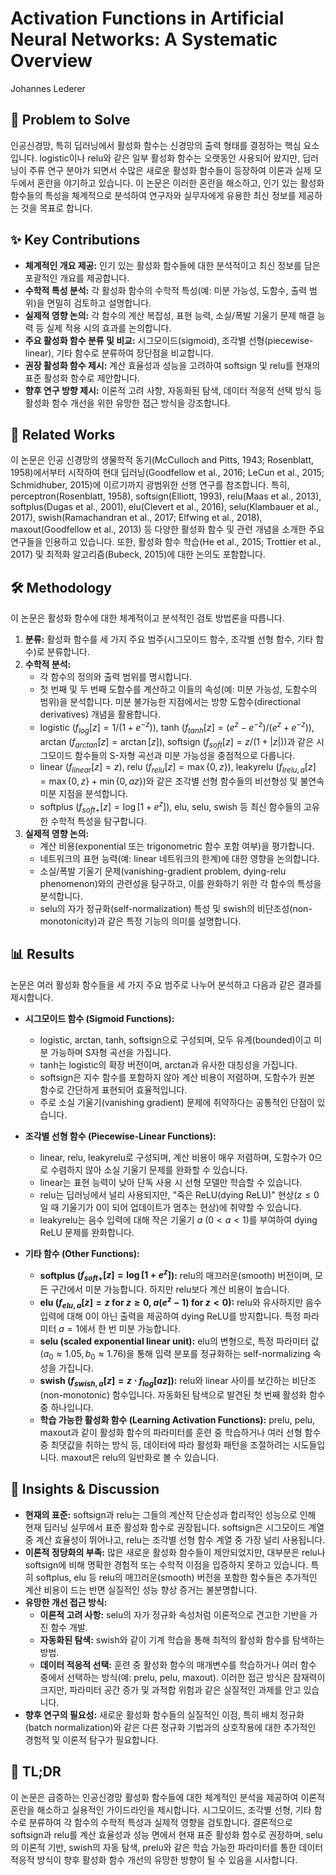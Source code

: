 # Activation Functions in Artificial Neural Networks: A Systematic Overview

Johannes Lederer

## 🧩 Problem to Solve

인공신경망, 특히 딥러닝에서 활성화 함수는 신경망의 출력 형태를 결정하는 핵심 요소입니다. logistic이나 relu와 같은 일부 활성화 함수는 오랫동안 사용되어 왔지만, 딥러닝이 주류 연구 분야가 되면서 수많은 새로운 활성화 함수들이 등장하여 이론과 실제 모두에서 혼란을 야기하고 있습니다. 이 논문은 이러한 혼란을 해소하고, 인기 있는 활성화 함수들의 특성을 체계적으로 분석하여 연구자와 실무자에게 유용한 최신 정보를 제공하는 것을 목표로 합니다.

## ✨ Key Contributions

- **체계적인 개요 제공:** 인기 있는 활성화 함수들에 대한 분석적이고 최신 정보를 담은 포괄적인 개요를 제공합니다.
- **수학적 특성 분석:** 각 활성화 함수의 수학적 특성(예: 미분 가능성, 도함수, 출력 범위)을 면밀히 검토하고 설명합니다.
- **실제적 영향 논의:** 각 함수의 계산 복잡성, 표현 능력, 소실/폭발 기울기 문제 해결 능력 등 실제 적용 시의 효과를 논의합니다.
- **주요 활성화 함수 분류 및 비교:** 시그모이드(sigmoid), 조각별 선형(piecewise-linear), 기타 함수로 분류하여 장단점을 비교합니다.
- **권장 활성화 함수 제시:** 계산 효율성과 성능을 고려하여 softsign 및 relu를 현재의 표준 활성화 함수로 제안합니다.
- **향후 연구 방향 제시:** 이론적 고려 사항, 자동화된 탐색, 데이터 적응적 선택 방식 등 활성화 함수 개선을 위한 유망한 접근 방식을 강조합니다.

## 📎 Related Works

이 논문은 인공 신경망의 생물학적 동기(McCulloch and Pitts, 1943; Rosenblatt, 1958)에서부터 시작하여 현대 딥러닝(Goodfellow et al., 2016; LeCun et al., 2015; Schmidhuber, 2015)에 이르기까지 광범위한 선행 연구를 참조합니다. 특히, perceptron(Rosenblatt, 1958), softsign(Elliott, 1993), relu(Maas et al., 2013), softplus(Dugas et al., 2001), elu(Clevert et al., 2016), selu(Klambauer et al., 2017), swish(Ramachandran et al., 2017; Elfwing et al., 2018), maxout(Goodfellow et al., 2013) 등 다양한 활성화 함수 및 관련 개념을 소개한 주요 연구들을 인용하고 있습니다. 또한, 활성화 함수 학습(He et al., 2015; Trottier et al., 2017) 및 최적화 알고리즘(Bubeck, 2015)에 대한 논의도 포함합니다.

## 🛠️ Methodology

이 논문은 활성화 함수에 대한 체계적이고 분석적인 검토 방법론을 따릅니다.

1. **분류:** 활성화 함수를 세 가지 주요 범주(시그모이드 함수, 조각별 선형 함수, 기타 함수)로 분류합니다.
2. **수학적 분석:**
   - 각 함수의 정의와 출력 범위를 명시합니다.
   - 첫 번째 및 두 번째 도함수를 계산하고 이들의 속성(예: 미분 가능성, 도함수의 범위)을 분석합니다. 미분 불가능한 지점에서는 방향 도함수(directional derivatives) 개념을 활용합니다.
   - logistic ($f_{log}[z] = 1 / (1 + e^{-z})$), tanh ($f_{tanh}[z] = (e^z - e^{-z}) / (e^z + e^{-z})$), arctan ($f_{arctan}[z] = \arctan[z]$), softsign ($f_{soft}[z] = z / (1 + |z|)$)과 같은 시그모이드 함수들의 S-자형 곡선과 미분 가능성을 중점적으로 다룹니다.
   - linear ($f_{linear}[z] = z$), relu ($f_{relu}[z] = \max\{0, z\}$), leakyrelu ($f_{lrelu, a}[z] = \max\{0, z\} + \min\{0, az\}$)와 같은 조각별 선형 함수들의 비선형성 및 불연속 미분 지점을 분석합니다.
   - softplus ($f_{soft+}[z] = \log[1 + e^z]$), elu, selu, swish 등 최신 함수들의 고유한 수학적 특성을 탐구합니다.
3. **실제적 영향 논의:**
   - 계산 비용(exponential 또는 trigonometric 함수 포함 여부)을 평가합니다.
   - 네트워크의 표현 능력(예: linear 네트워크의 한계)에 대한 영향을 논의합니다.
   - 소실/폭발 기울기 문제(vanishing-gradient problem, dying-relu phenomenon)와의 관련성을 탐구하고, 이를 완화하기 위한 각 함수의 특성을 분석합니다.
   - selu의 자가 정규화(self-normalization) 특성 및 swish의 비단조성(non-monotonicity)과 같은 특정 기능의 의미를 설명합니다.

## 📊 Results

논문은 여러 활성화 함수들을 세 가지 주요 범주로 나누어 분석하고 다음과 같은 결과를 제시합니다.

- **시그모이드 함수 (Sigmoid Functions):**

  - logistic, arctan, tanh, softsign으로 구성되며, 모두 유계(bounded)이고 미분 가능하며 S자형 곡선을 가집니다.
  - tanh는 logistic의 확장 버전이며, arctan과 유사한 대칭성을 가집니다.
  - softsign은 지수 함수를 포함하지 않아 계산 비용이 저렴하며, 도함수가 원본 함수로 간단하게 표현되어 효율적입니다.
  - 주로 소실 기울기(vanishing gradient) 문제에 취약하다는 공통적인 단점이 있습니다.

- **조각별 선형 함수 (Piecewise-Linear Functions):**

  - linear, relu, leakyrelu로 구성되며, 계산 비용이 매우 저렴하며, 도함수가 0으로 수렴하지 않아 소실 기울기 문제를 완화할 수 있습니다.
  - linear는 표현 능력이 낮아 단독 사용 시 선형 모델만 학습할 수 있습니다.
  - relu는 딥러닝에서 널리 사용되지만, "죽은 ReLU(dying ReLU)" 현상($z \le 0$일 때 기울기가 0이 되어 업데이트가 멈추는 현상)에 취약할 수 있습니다.
  - leakyrelu는 음수 입력에 대해 작은 기울기 $a$ ($0 < a < 1$)를 부여하여 dying ReLU 문제를 완화합니다.

- **기타 함수 (Other Functions):**
  - **softplus ($f_{soft+}[z] = \log[1 + e^z]$):** relu의 매끄러운(smooth) 버전이며, 모든 구간에서 미분 가능합니다. 하지만 relu보다 계산 비용이 높습니다.
  - **elu ($f_{elu, a}[z] = z$ for $z \ge 0$, $a(e^z - 1)$ for $z < 0$):** relu와 유사하지만 음수 입력에 대해 0이 아닌 출력을 제공하여 dying ReLU를 방지합니다. 특정 파라미터 $a=1$에서 한 번 미분 가능합니다.
  - **selu (scaled exponential linear unit):** elu의 변형으로, 특정 파라미터 값($a_0 \approx 1.05, b_0 \approx 1.76$)을 통해 입력 분포를 정규화하는 self-normalizing 속성을 가집니다.
  - **swish ($f_{swish, a}[z] = z \cdot f_{log}[az]$):** relu와 linear 사이를 보간하는 비단조(non-monotonic) 함수입니다. 자동화된 탐색으로 발견된 첫 번째 활성화 함수 중 하나입니다.
  - **학습 가능한 활성화 함수 (Learning Activation Functions):** prelu, pelu, maxout과 같이 활성화 함수의 파라미터를 훈련 중 학습하거나 여러 선형 함수 중 최댓값을 취하는 방식 등, 데이터에 따라 활성화 패턴을 조절하려는 시도들입니다. maxout은 relu의 일반화로 볼 수 있습니다.

## 🧠 Insights & Discussion

- **현재의 표준:** softsign과 relu는 그들의 계산적 단순성과 합리적인 성능으로 인해 현재 딥러닝 실무에서 표준 활성화 함수로 권장됩니다. softsign은 시그모이드 계열 중 계산 효율성이 뛰어나고, relu는 조각별 선형 함수 계열 중 가장 널리 사용됩니다.
- **이론적 정당화의 부족:** 많은 새로운 활성화 함수들이 제안되었지만, 대부분은 relu나 softsign에 비해 명확한 경험적 또는 수학적 이점을 입증하지 못하고 있습니다. 특히 softplus, elu 등 relu의 매끄러운(smooth) 버전을 포함한 함수들은 추가적인 계산 비용이 드는 반면 실질적인 성능 향상 증거는 불분명합니다.
- **유망한 개선 접근 방식:**
  - **이론적 고려 사항:** selu의 자가 정규화 속성처럼 이론적으로 견고한 기반을 가진 함수 개발.
  - **자동화된 탐색:** swish와 같이 기계 학습을 통해 최적의 활성화 함수를 탐색하는 방법.
  - **데이터 적응적 선택:** 훈련 중 활성화 함수의 매개변수를 학습하거나 여러 함수 중에서 선택하는 방식(예: prelu, pelu, maxout). 이러한 접근 방식은 잠재력이 크지만, 파라미터 공간 증가 및 과적합 위험과 같은 실질적인 과제를 안고 있습니다.
- **향후 연구의 필요성:** 새로운 활성화 함수들의 실질적인 이점, 특히 배치 정규화(batch normalization)와 같은 다른 정규화 기법과의 상호작용에 대한 추가적인 경험적 및 이론적 탐구가 필요합니다.

## 📌 TL;DR

이 논문은 급증하는 인공신경망 활성화 함수들에 대한 체계적인 분석을 제공하여 이론적 혼란을 해소하고 실용적인 가이드라인을 제시합니다. 시그모이드, 조각별 선형, 기타 함수로 분류하여 각 함수의 수학적 특성과 실제적 영향을 검토합니다. 결론적으로 softsign과 relu를 계산 효율성과 성능 면에서 현재 표준 활성화 함수로 권장하며, selu의 이론적 기반, swish의 자동 탐색, prelu와 같은 학습 가능한 파라미터를 통한 데이터 적응적 방식이 향후 활성화 함수 개선의 유망한 방향이 될 수 있음을 시사합니다.
